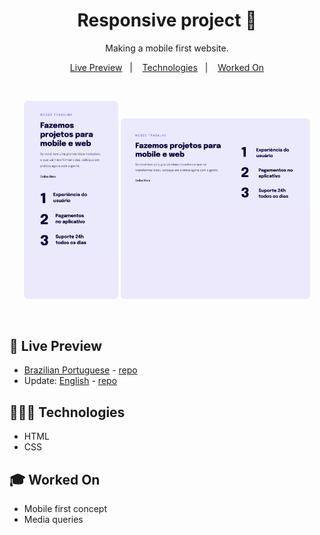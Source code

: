<h1 align="center"> Responsive project 📱 </h1>

<p align="center">
Making a mobile first website. <br/>
</p>

<p align="center">
  <a href="#-live-preview">Live Preview</a>&nbsp;&nbsp;&nbsp;|&nbsp;&nbsp;&nbsp;
  <a href="#-technologies">Technologies</a>&nbsp;&nbsp;&nbsp;|&nbsp;&nbsp;&nbsp;
  <a href="#-worked-on">Worked On</a>
</p>

<br/>

<p align="center">
  <img alt="Website home page photo." src=".github/responsive-mobile.png" width="30%" />
  <img alt="Website home page photo." src=".github/responsive-desktop.png" width="60%" />
</p>

<br>

## 📝 Live Preview 

- [Brazilian Portuguese](https://diegommagno.com/github/rocketseat/explorer/stage-03/responsive/pt-br/) - [repo](https://github.com/diegommagno/rocketseat/tree/main/explorer/stage-03/responsive/en)
- Update: [English](https://diegommagno.com/github/rocketseat/explorer/stage-03/responsive/en/) - [repo](https://github.com/diegommagno/rocketseat/tree/main/explorer/stage-03/responsive/en)


## 🧑🏻‍💻 Technologies

- HTML
- CSS

## 🎓 Worked On

- Mobile first concept
- Media queries